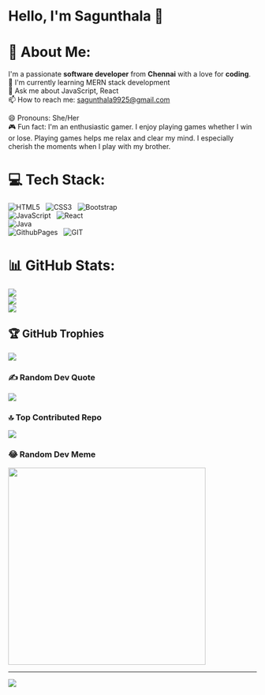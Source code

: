 # Hello, I'm Sagunthala 👋

# 💫 About Me:
I'm a passionate <strong>software developer</strong> from <strong>Chennai</strong> with a love for <strong>coding</strong>.<br>
🌱 I'm currently learning MERN stack development<br>
💬 Ask me about JavaScript, React <br>
📫 How to reach me: <a href="mailto:sagunthala9925@gmail.com">sagunthala9925@gmail.com</a><br>

😄 Pronouns: She/Her<br>
🎮 Fun fact: I'm an enthusiastic gamer. I enjoy playing games whether I win or lose. Playing games helps me relax and clear my mind. I especially cherish the moments when I play with my brother.


# 💻 Tech Stack:
![HTML5](https://img.shields.io/badge/html5-%23E34F26.svg?style=for-the-badge&logo=html5&logoColor=white)  &nbsp;
![CSS3](https://img.shields.io/badge/css3-%231572B6.svg?style=for-the-badge&logo=css3&logoColor=white)  &nbsp;
![Bootstrap](https://img.shields.io/badge/bootstrap-%238511FA.svg?style=for-the-badge&logo=bootstrap&logoColor=white) <br>
![JavaScript](https://img.shields.io/badge/javascript-%23323330.svg?style=for-the-badge&logo=javascript&logoColor=%23F7DF1E)  &nbsp;
![React](https://img.shields.io/badge/react-%2320232a.svg?style=for-the-badge&logo=react&logoColor=%2361DAFB) <br>
![Java](https://img.shields.io/badge/java-%23ED8B00.svg?style=for-the-badge&logo=openjdk&logoColor=white) <br>
![GithubPages](https://img.shields.io/badge/github%20pages-121013?style=for-the-badge&logo=github&logoColor=white)  &nbsp;
![GIT](https://img.shields.io/badge/Git-fc6d26?style=for-the-badge&logo=git&logoColor=white) <br>

# 📊 GitHub Stats:
![](https://github-readme-stats.vercel.app/api?username=Sagunthala-A&theme=nightowl&hide_border=true&include_all_commits=true&count_private=true)<br/>
![](https://github-readme-streak-stats.herokuapp.com/?user=Sagunthala-A&theme=nightowl&hide_border=true)<br/>
![](https://github-readme-stats.vercel.app/api/top-langs/?username=Sagunthala-A&theme=nightowl&hide_border=true&include_all_commits=true&count_private=true&layout=compact)

## 🏆 GitHub Trophies
![](https://github-profile-trophy.vercel.app/?username=Sagunthala-A&theme=algolia&no-frame=false&no-bg=false&margin-w=4)

### ✍️ Random Dev Quote
![](https://quotes-github-readme.vercel.app/api?type=horizontal&theme=radical)

### 🔝 Top Contributed Repo
![](https://github-contributor-stats.vercel.app/api?username=Sagunthala-A&limit=5&theme=algolia&combine_all_yearly_contributions=true)

### 😂 Random Dev Meme
<img src='https://randommeme-five.vercel.app/' style="height: 400px;"/>

---
[![](https://visitcount.itsvg.in/api?id=Sagunthala-A&icon=5&color=3)](https://visitcount.itsvg.in)

<!-- Proudly created with GPRM ( https://gprm.itsvg.in ) -->

